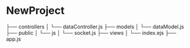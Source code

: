 # NewProject
├── controllers
│   └── dataController.js
├── models
│   └── dataModel.js
├── public
│   └── js
│       └── socket.js
├── views
│   └── index.ejs
├── app.js
